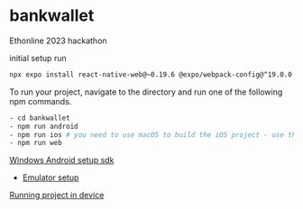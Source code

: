 # bankwallet
Ethonline 2023 hackathon

initial setup
run
```bash
npx expo install react-native-web@~0.19.6 @expo/webpack-config@^19.0.0
```

To run your project, navigate to the directory and run one of the following npm commands.
```bash
- cd bankwallet
- npm run android
- npm run ios # you need to use macOS to build the iOS project - use the Expo app if you need to do iOS development without a Mac
- npm run web

```
[Windows Android setup sdk](https://learn.microsoft.com/en-us/windows/dev-environment/javascript/react-native-for-android#get-started-with-react-native-by-installing-required-tools)
- [Emulator setup](https://docs.expo.dev/workflow/android-studio-emulator/#set-up-a-virtual-device)

[Running project in device](https://expo.dev/client)